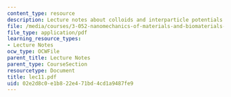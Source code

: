 ```yaml
---
content_type: resource
description: Lecture notes about colloids and interparticle potentials.
file: /media/courses/3-052-nanomechanics-of-materials-and-biomaterials-spring-2007/02e2d8c0e1b822e471bd4cd1a9487fe9_lec11.pdf
file_type: application/pdf
learning_resource_types:
- Lecture Notes
ocw_type: OCWFile
parent_title: Lecture Notes
parent_type: CourseSection
resourcetype: Document
title: lec11.pdf
uid: 02e2d8c0-e1b8-22e4-71bd-4cd1a9487fe9
---
```


